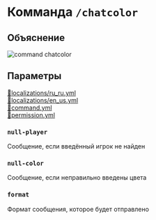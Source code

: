 <!-- #region title -->
# Комманда `/chatcolor`
<!-- #endregion title -->

<!-- #region explanation -->
## Объяснение
![command chatcolor](/commandchatcolor.png)
<!-- #endregion explanation -->

<!-- #region parameters -->
## Параметры
[:file_folder:localizations/ru_ru.yml](/docs/localizations/ru_ru/command/chatcolor)\
[:file_folder:localizations/en_us.yml](/docs/localizations/en_us/command/chatcolor)\
[:file_folder:command.yml](/docs/command/chatcolor/)\
[:file_folder:permission.yml](/docs/permission/command/chatcolor/)
<!-- #endregion parameters -->

<!-- #region localization -->
### `null-player`

Сообщение, если введённый игрок не найден

### `null-color`

Сообщение, если неправильно введены цвета

### `format`

Формат сообщения, которое будет отправлено
<!-- #endregion localization -->